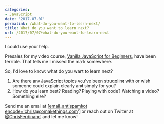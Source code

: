 ```yaml
---
categories:
- JavaScript
date: '2017-07-07'
permalink: /what-do-you-want-to-learn-next/
title: What do you want to learn next?
url: /2017/07/07/what-do-you-want-to-learn-next
---
```


I could use your help.

Presales for my video course, [Vanilla JavaScript for Beginners](https://gomakethings.com/courses/vanilla-javascript-for-beginners/), have been terrible. That tells me I missed the mark somewhere.

So, I'd love to know: what do you want to learn next?

1. Are there any JavaScript topics you've been struggling with or wish someone could explain clearly and simply for you?
2. How do you learn best? Reading? Playing with code? Watching a video? Something else?

Send me an email at <a href="mailto:[email_antispambot encode='chris@gomakethings.com']">[email_antispambot encode='chris@gomakethings.com']</a> or reach out on Twitter at [@ChrisFerdinandi](https://twitter.com/ChrisFerdinandi) and let me know!